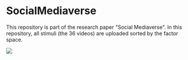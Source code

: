 # SocialMediaverse

This repository is part of the research paper "Social Mediaverse".
In this repository, all stimuli (the 36 videos) are uploaded sorted by the factor space.

![](https://github.com/krufri/SocialMediaverse/blob/main/AllVideos.png)
